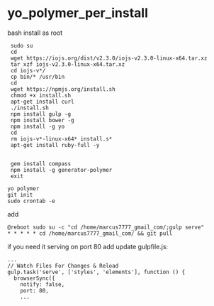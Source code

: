 # yo_polymer_per_install
bash install as root
```
 sudo su
 cd
 wget https://iojs.org/dist/v2.3.0/iojs-v2.3.0-linux-x64.tar.xz
 tar xzf iojs-v2.3.0-linux-x64.tar.xz
 cd iojs-v*/
 cp bin/* /usr/bin
 cd
 wget https://npmjs.org/install.sh
 chmod +x install.sh
 apt-get install curl
 ./install.sh
 npm install gulp -g 
 npm install bower -g
 npm install -g yo
 cd
 rm iojs-v*-linux-x64* install.s*
 apt-get install ruby-full -y
 
 
 gem install compass
 npm install -g generator-polymer 
 exit

yo polymer
git init
sudo crontab -e
```
add
```
@reboot sudo su -c "cd /home/marcus7777_gmail_com/;gulp serve"
* * * * * cd /home/marcus7777_gmail_com/ && git pull
```
if you need it serving on port 80 add update gulpfile.js:

```
...
// Watch Files For Changes & Reload
gulp.task('serve', ['styles', 'elements'], function () {
  browserSync({
    notify: false,
    port: 80,
    ...
```

 
